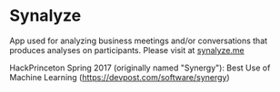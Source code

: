 # Synalyze
App used for analyzing business meetings and/or conversations that produces analyses on participants. Please visit at [synalyze.me](https://synalyze.me)

HackPrinceton Spring 2017 (originally named "Synergy"): Best Use of Machine Learning (https://devpost.com/software/synergy) 
